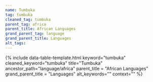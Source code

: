 ```yaml
---
name: Tumbuka
tag: tumbuka
cleaned_tag: tumbuka
parent_tag: africa
parent_title: African Languages
grand_parent_tag: language
grand_parent_title: Languages
alt_tags: 
---
```


{% include data-table-template.html 
  keyword="tumbuka" 
  cleaned_keyword="tumbuka" 
  title="Tumbuka"
  ancestor_path="language/africa" 
  parent_title = "African Languages"
  grand_parent_title = "Languages"
  alt_keywords=""
  context=""
%}

